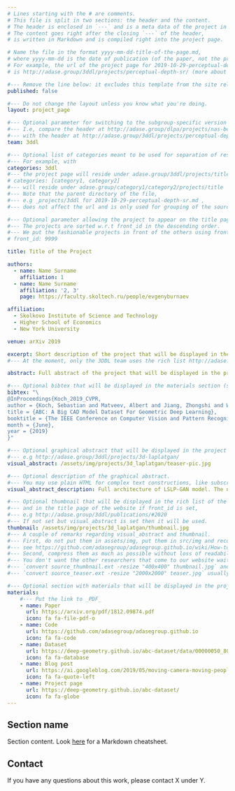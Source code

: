 ```yaml
---
# Lines starting with the # are comments.
# This file is split in two sections: the header and the content.
# The header is enclosed in `---` and is a meta data of the project in YAML format.
# The content goes right after the closing `---` of the header,
# is written in Markdown and is compiled right into the project page.

# Name the file in the format yyyy-mm-dd-title-of-the-page.md,
# where yyyy-mm-dd is the date of publication (of the paper, not the project page).
# For example, the url of the project page for 2019-10-29-perceptual-depth-sr.md
# is http://adase.group/3ddl/projects/perceptual-depth-sr/ (more about /3ddl/ below).

#--- Remove the line below: it excludes this template from the site release.
published: false

#--- Do not change the layout unless you know what you're doing.
layout: project_page

#--- Optional parameter for switching to the subgroup-specific version of the site.
#--- I.e, compare the header at http://adase.group/dlpa/projects/nas-bench-nlp/
#--- with the header at http://adase.group/3ddl/projects/perceptual-depth-sr/
team: 3ddl

#--- Optional list of categories meant to be used for separation of research directions.
#--- For example, with
categories: 3ddl
#--- the project page will reside under adase.group/3ddl/projects/title , and
# categories: [category1, category2]
#--- will reside under adase.group/category1/category2/projects/title
#--- Note that the parent directory of the file,
#--- e.g _projects/3ddl for 2019-10-29-perceptual-depth-sr.md ,
#--- does not affect the url and is only used for grouping of the source files.

#--- Optional parameter allowing the project to appear on the title page of the website.
#--- The projects are sorted w.r.t front_id in the descending order.
#--- We put the fashionable projects in front of the others using front_id: 1XXX.
# front_id: 9999

title: Title of the Project

authors:
  - name: Name Surname
    affiliation: 1
  - name: Name Surname
    affiliation: '2, 3'
    page: https://faculty.skoltech.ru/people/evgenyburnaev

affiliation:
  - Skolkovo Institute of Science and Technology
  - Higher School of Economics
  - New York University

venue: arXiv 2019

excerpt: Short description of the project that will be displayed in the rich list of the projects.
#--- At the moment, only the 3DDL team uses the rich list http://adase.group/3ddl/publications/

abstract: Full abstract of the project that will be displayed in the project page.

#--- Optional bibtex that will be displayed in the materials section (see below); cannot contain double quotes.
bibtex: "\
@InProceedings{Koch_2019_CVPR,
author = {Koch, Sebastian and Matveev, Albert and Jiang, Zhongshi and Williams, Francis and Artemov, Alexey and Burnaev, Evgeny and Alexa, Marc and Zorin, Denis and Panozzo, Daniele},
title = {ABC: A Big CAD Model Dataset For Geometric Deep Learning},
booktitle = {The IEEE Conference on Computer Vision and Pattern Recognition (CVPR)},
month = {June},
year = {2019}
}"

#--- Optional graphical abstract that will be displayed in the project page,
#--- e.g http://adase.group/3ddl/projects/3d-laplatgan/
visual_abstract: /assets/img/projects/3d_laplatgan/teaser-pic.jpg

#--- Optional description of the graphical abstract.
#--- You may use plain HTML for complex text constructions, like subscript.
visual_abstract_description: Full architecture of LSLP-GAN model. The network either accepts or generates an initial point cloud X<sub>0</sub> and processes it with a series of K learnable steps. Each step (1) upsamples its input using a non-learnable operator U, (2) encodes the upsampled version into the latent space by f<sub>k</sub>, (3) performs correction of the latent code via a conditional GAN G<sub>k</sub>, and (4) decodes the corrected latent code using g<sub>k</sub>.

#--- Optional thumbnail that will be displayed in the rich list of the projects
#--- and in the title page of the website if front_id is set,
#--- e.g http://adase.group/3ddl/publications/#2020
#--- If not set but visual_abstract is set then it will be used.
thumbnail: /assets/img/projects/3d_laplatgan/thumbnail.jpg
#--- A couple of remarks regarding visual_abstract and thumbnail.
#--- First, do not put them in assets/img, put them in src/img and recompile,
#--- see https://github.com/adasegroup/adasegroup.github.io/wiki/How-to-Add-a-Project-Page
#--- Second, compress them as much as possible without loss of readability.
#--- You don't want the other researchers that come to our website wait for too long while the page is loading.
#--- `convert source_thumbnail.ext -resize "400x400" thumbnail.jpg` and
#--- `convert source_teaser.ext -resize "2000x2000" teaser.jpg` usually suffice.

#--- Optional section with materials that will be displayed in the project page and in the list of the projects.
materials:
    #--- Put the link to _PDF_
    - name: Paper
      url: https://arxiv.org/pdf/1812.09874.pdf
      icon: fa fa-file-pdf-o
    - name: Code
      url: https://github.com/adasegroup/adasegroup.github.io
      icon: fa fa-code
    - name: Dataset
      url: https://deep-geometry.github.io/abc-dataset/data/00000050_80d90bfdd2e74e709956122a_parasolid_000.zip
      icon: fa fa-database
    - name: Blog post
      url: https://ai.googleblog.com/2019/05/moving-camera-moving-people-deep.html
      icon: fa fa-quote-left
    - name: Project page
      url: https://deep-geometry.github.io/abc-dataset/
      icon: fa fa-globe
---
```

## Section name
Section content. Look [here](https://markdown-it.github.io) for a Markdown cheatsheet.

## Contact
If you have any questions about this work, please contact X under Y.
